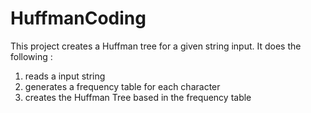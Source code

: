 # HuffmanCoding
This project creates a Huffman tree for a given string input.
It does the following : 
  1. reads a input string 
  2. generates a frequency table for each character 
  3. creates the Huffman Tree based in the frequency table
